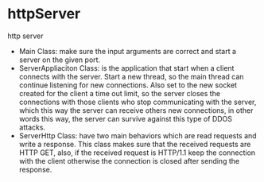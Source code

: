 # httpServer
http server 
-	Main Class: make sure the input arguments are correct and start a server on the given port.
-	ServerAppliaciton Class:  is the application that start when a client connects with the server. Start a new thread, so 
  the main thread can continue listening for new connections. Also set to the new socket created for the client a time out
  limit, so the server closes the connections with those clients who stop communicating with the server, which this way the 
  server can receive others new connections, in other words this way, the server can survive against this type of DDOS attacks.
-	ServerHttp Class: have two main behaviors which are read requests and write a response. This class makes sure that the
  received requests are HTTP GET, also, if the received request is HTTP/1.1 keep the connection with the client otherwise 
  the connection is closed after sending the response.
